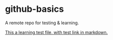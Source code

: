 # github-basics
A remote repo for testing &amp; learning.

[This a learning test file, with test link in markdown.](http://www.nytimes.com)
